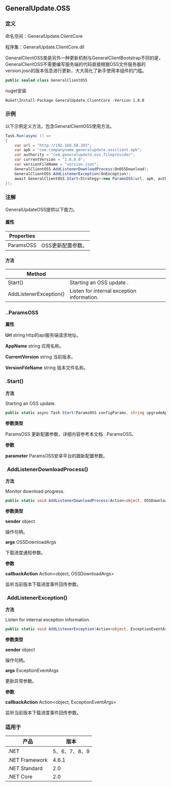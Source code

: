 ## GeneralUpdate.OSS

### 定义

命名空间：GeneralUpdate.ClientCore

程序集：GeneralUpdate.ClientCore.dll



GeneralClientOSS类是另外一种更新机制与GeneralClientBootstrap不同的是，GeneralClientOSS不需要编写服务端的代码直接根据OSS文件服务器的version.josn的版本信息进行更新，大大简化了新手使用本组件的门槛。

```c#
public sealed class GeneralClientOSS
```

nuget安装

```shell
NuGet\Install-Package GeneralUpdate.ClientCore -Version 1.0.0
```



### 示例

以下示例定义方法，包含GeneralClientOSS使用方法。

```c#
Task.Run(async () =>
{
    var url = "http://192.168.50.203";
    var apk = "com.companyname.generalupdate.ossclient.apk";
    var authority = "com.generalupdate.oss.fileprovider";
    var currentVersion = "1.0.0.0";
    var versionFileName = "version.json";
    GeneralClientOSS.AddListenerDownloadProcess(OnOSSDownload);
    GeneralClientOSS.AddListenerException(OnException);
    await GeneralClientOSS.Start<Strategy>(new ParamsOSS(url, apk, authority, currentVersion, versionFileName));
});
```



### 注解

GeneralUpdateOSS提供以下能力。

#### 属性

| Properties |                   |
| ---------- | ----------------- |
| ParamsOSS  | OSS更新配置参数。 |



#### 方法

| Method                 |                                            |
| ---------------------- | ------------------------------------------ |
| Start()                | Starting an OSS update .                   |
| AddListenerException() | Listen for internal exception information. |



### <img src="D:\github_project\GeneralUpdate-Samples\website\doc\imgs\property.png" alt="property" style="zoom:12%;" />ParamsOSS

**属性**

**Url** string http的api服务端请求地址。

**AppName** string 应用名称。

**CurrentVersion** string 当前版本。

**VersionFileName** string 版本文件名称。



### <img src="D:\github_project\GeneralUpdate-Samples\website\doc\imgs\func.png" alt="func" style="zoom:10%;" />Start()

**方法**

Starting an OSS update.

```c#
public static async Task Start(ParamsOSS configParams, string upgradeAppName = "GeneralUpdate.Upgrade")
```



**参数类型**

ParamsOSS 更新配置参数，详细内容参考本文档  <img src="D:\github_project\GeneralUpdate-Samples\website\doc\imgs\property.png" alt="property" style="zoom:12%;" />ParamsOSS。



**参数**

**parameter** ParamsOSS安卓平台的跟新配置参数。



### <img src="D:\github_project\GeneralUpdate-Samples\website\doc\imgs\func.png" alt="func" style="zoom:10%;" />AddListenerDownloadProcess()

**方法**

Monitor download progress.

```c#
public static void AddListenerDownloadProcess(Action<object, OSSDownloadArgs> callbackAction);
```



**参数类型**

**sender** object 

操作句柄。

**args** OSSDownloadArgs

下载进度通知参数。



**参数**

**callbackAction** Action<object, OSSDownloadArgs> 

监听当前版本下载进度事件回传参数。



### <img src="D:\github_project\GeneralUpdate-Samples\website\doc\imgs\func.png" alt="func" style="zoom:10%;" />AddListenerException()

**方法**

Listen for internal exception information.

```c#
public static void AddListenerException(Action<object, ExceptionEventArgs> callbackAction);
```



**参数类型**

**sender** object 

操作句柄。

**args** ExceptionEventArgs

更新异常参数。



**参数**

**callbackAction** Action<object, ExceptionEventArgs> 

监听当前版本下载进度事件回传参数。



### 适用于

| 产品           | 版本          |
| -------------- | ------------- |
| .NET           | 5、6、7、8、9 |
| .NET Framework | 4.6.1         |
| .NET Standard  | 2.0           |
| .NET Core      | 2.0           |